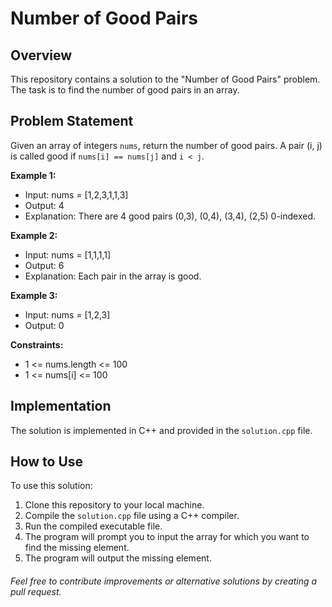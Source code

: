 # Number of Good Pairs

## Overview

This repository contains a solution to the "Number of Good Pairs" problem. The task is to find the number of good pairs in an array.

## Problem Statement

Given an array of integers `nums`, return the number of good pairs. A pair (i, j) is called good if `nums[i] == nums[j]` and `i < j`.

**Example 1:**
- Input: nums = [1,2,3,1,1,3]
- Output: 4
- Explanation: There are 4 good pairs (0,3), (0,4), (3,4), (2,5) 0-indexed.

**Example 2:**
- Input: nums = [1,1,1,1]
- Output: 6
- Explanation: Each pair in the array is good.

**Example 3:**
- Input: nums = [1,2,3]
- Output: 0

**Constraints:**
- 1 <= nums.length <= 100
- 1 <= nums[i] <= 100

## Implementation

The solution is implemented in C++ and provided in the `solution.cpp` file.

## How to Use

To use this solution:

1. Clone this repository to your local machine.
2. Compile the `solution.cpp` file using a C++ compiler.
3. Run the compiled executable file.
4. The program will prompt you to input the array for which you want to find the missing element.
5. The program will output the missing element.

###### Feel free to contribute improvements or alternative solutions by creating a pull request.

